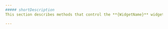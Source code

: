 ```yaml
---
##### shortDescription
This section describes methods that control the **{WidgetName}** widget.

---
```

